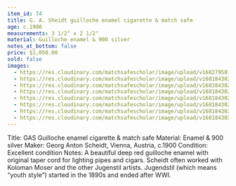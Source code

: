 ```yaml
---
item_id: 74
title: G. A. Sheidt guilloche enamel cigarette & match safe
age: c.1900
measurements: 3 1/2" x 2 1/2"
material: Guilloche enamel & 900 silver
notes_at_bottom: false
price: $1,050.00
sold: false
images:
  - https://res.cloudinary.com/matchsafescholar/image/upload/v1682795010/gas2.jpg
  - https://res.cloudinary.com/matchsafescholar/image/upload/v1681843026/GAS4.jpg
  - https://res.cloudinary.com/matchsafescholar/image/upload/v1681843025/gas6.jpg
  - https://res.cloudinary.com/matchsafescholar/image/upload/v1681843024/gas8.jpg
  - https://res.cloudinary.com/matchsafescholar/image/upload/v1681843024/gas5.jpg
  - https://res.cloudinary.com/matchsafescholar/image/upload/v1681843024/gas9.jpg
  - https://res.cloudinary.com/matchsafescholar/image/upload/v1681843024/gas3.jpg
  - https://res.cloudinary.com/matchsafescholar/image/upload/v1681843022/gas7.jpg
---
```

Title:           GAS Guilloche enamel cigarette & match safe
Material:     Enamel & 900 silver
Maker:        Georg Anton Scheidt, Vienna, Austria, c.1900
Condition:  Excellent condition
Notes:         A beautiful deep red guilloche enamel with original taper cord for lighting pipes and cigars.
 Scheidt often worked with Koloman Moser and the other Jugenstil artists. Jugendstil (which means “youth style”) started in the 1890s and ended after WWI.